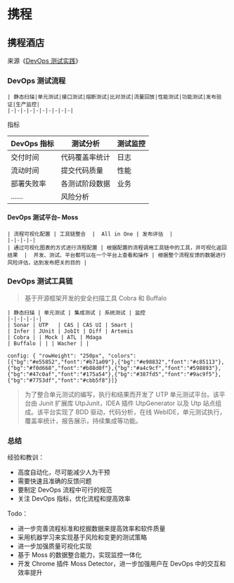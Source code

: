 # 携程

## 携程酒店

来源《[DevOps 测试实践](https://www.infoq.cn/article/yBv6vbCz6fpuWGiMebaG)》

### DevOps 测试流程

```process-table
| 静态扫描|单元测试|接口测试|熔断测试|比对测试|流量回放|性能测试|功能测试|发布验证|生产监控|
|-|-|-|-|-|-|-|-|-|-|
```

指标

| DevOps 指标 | 测试分析       | 测试监控 |
| ----------- | -------------- | -------- |
| 交付时间    | 代码覆盖率统计 | 日志     |
| 流动时间    | 提交代码质量   | 性能     |
| 部署失败率  | 各测试阶段数据 | 业务     |
| ……          | 风险分析       |          |

#### DevOps 测试平台– Moss

```process-table
| 流程可视化配置 | 工具链整合  |  All in One | 发布评估  |
|-|-|-|-|
| 通过可视化图表的方式进行流程配置 | 根据配置的流程调用工具链中的工具，并可视化返回结果  |  开发、测试、平台都可以在一个平台上查看和操作 | 根据整个流程反馈的数据进行风险评估，达到发布把关的目的 |
```

### DevOps 测试工具链

> 基于开源框架开发的安全扫描工具 Cobra 和 Buffalo

```table-step
| 静态扫描 | 单元测试 | 集成测试 | 系统测试 | 监控
|-|-|-|-|-|
| Sonar | UTP   | CAS | CAS UI | Smart |
| Infer | JUnit | JobIt | Diff | Artemis
| Cobra | | Mock | ATL | Mdaga
| Buffalo | | | Wacher | |

config: { "rowHeight": "250px", "colors": [{"bg":"#e55852","font":"#b71a09"},{"bg":"#e98832","font":"#c85113"},{"bg":"#f0d668","font":"#b88d0f"},{"bg":"#a4c9cf","font":"#598893"},{"bg":"#47c0af","font":"#175a54"},{"bg":"#387fd5","font":"#9ac9f5"},{"bg":"#7753df","font":"#cbb5f8"}]}
```

> 为了整合单元测试的编写，执行和结果而开发了 UTP 单元测试平台。该平台由 Junit 扩展库 UtpJunit，IDEA 插件 UtpGenerator 以及 Utp 站点组成。该平台实现了 BDD 驱动，代码分析，在线 WebIDE，单元测试执行，覆盖率统计，报告展示，持续集成等功能。

### 总结

经验和教训：

- 高度自动化，尽可能减少人为干预
- 需要快速且准确的反馈问题
- 要制定 DevOps 流程中可行的规范
- 关注 DevOps 指标，优化流程和提高效率

Todo：

- 进一步完善流程标准和挖掘数据来提高效率和软件质量
- 采用机器学习来实现基于风险和变更的测试策略
- 进一步加强质量可视化实现
- 基于 Moss 的数据整合能力，实现监控一体化
- 开发 Chrome 插件 Moss Detector，进一步加强用户在 DevOps 中的交互和效率提升
